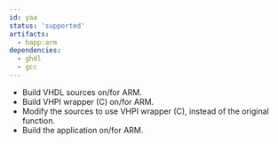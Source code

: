 ```yaml
---
id: yaa
status: 'supported'
artifacts:
  - happ:arm
dependencies:
  - ghdl
  - gcc
---
```


- Build VHDL sources on/for ARM.
- Build VHPI wrapper (C) on/for ARM.
- Modify the sources to use VHPI wrapper (C), instead of the original function.
- Build the application on/for ARM.
